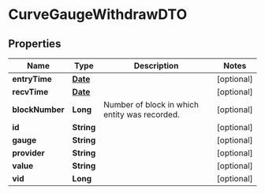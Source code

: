 

# CurveGaugeWithdrawDTO

## Properties

Name | Type | Description | Notes
------------ | ------------- | ------------- | -------------
**entryTime** | [**Date**](Date.md) |  |  [optional]
**recvTime** | [**Date**](Date.md) |  |  [optional]
**blockNumber** | **Long** | Number of block in which entity was recorded. |  [optional]
**id** | **String** |  |  [optional]
**gauge** | **String** |  |  [optional]
**provider** | **String** |  |  [optional]
**value** | **String** |  |  [optional]
**vid** | **Long** |  |  [optional]




